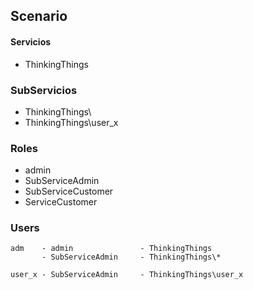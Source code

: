 ## Scenario

####  Servicios
 * ThinkingThings

                     
### SubServicios
 * ThinkingThings\
 * ThinkingThings\user_x


### Roles
 * admin
 * SubServiceAdmin
 * SubServiceCustomer
 * ServiceCustomer


### Users
```
adm    - admin               - ThinkingThings
       - SubServiceAdmin     - ThinkingThings\*

user_x - SubServiceAdmin     - ThinkingThings\user_x

```
